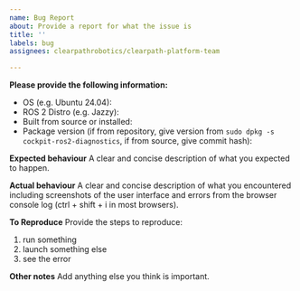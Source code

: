 ```yaml
---
name: Bug Report
about: Provide a report for what the issue is
title: ''
labels: bug
assignees: clearpathrobotics/clearpath-platform-team

---
```


**Please provide the following information:**
 - OS (e.g. Ubuntu 24.04):
 - ROS 2 Distro (e.g. Jazzy):
 - Built from source or installed:
 - Package version (if from repository, give version from `sudo dpkg -s cockpit-ros2-diagnostics`, if from source, give commit hash):

 **Expected behaviour**
 A clear and concise description of what you expected to happen.

 **Actual behaviour**
 A clear and concise description of what you encountered including screenshots of the user interface and errors from the browser console log (ctrl + shift + i in most browsers).

**To Reproduce**
Provide the steps to reproduce:
1. run something
2. launch something else
3. see the error


**Other notes**
Add anything else you think is important.